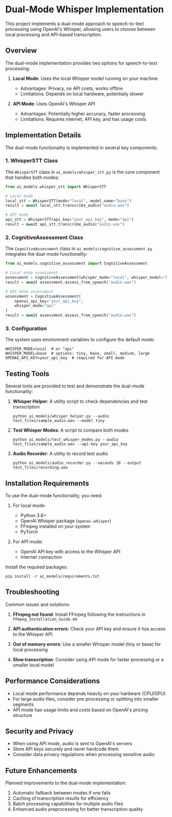 # Dual-Mode Whisper Implementation

This project implements a dual-mode approach to speech-to-text processing using OpenAI's Whisper, allowing users to choose between local processing and API-based transcription.

## Overview

The dual-mode implementation provides two options for speech-to-text processing:

1. **Local Mode**: Uses the local Whisper model running on your machine
   - Advantages: Privacy, no API costs, works offline
   - Limitations: Depends on local hardware, potentially slower

2. **API Mode**: Uses OpenAI's Whisper API
   - Advantages: Potentially higher accuracy, faster processing
   - Limitations: Requires internet, API key, and has usage costs

## Implementation Details

The dual-mode functionality is implemented in several key components:

### 1. WhisperSTT Class

The `WhisperSTT` class in `ai_models/whisper_stt.py` is the core component that handles both modes:

```python
from ai_models.whisper_stt import WhisperSTT

# Local mode
local_stt = WhisperSTT(mode="local", model_name="base")
result = await local_stt.transcribe_audio("audio.wav")

# API mode
api_stt = WhisperSTT(api_key="your_api_key", mode="api")
result = await api_stt.transcribe_audio("audio.wav")
```

### 2. CognitiveAssessment Class

The `CognitiveAssessment` class in `ai_models/cognitive_assessment.py` integrates the dual-mode functionality:

```python
from ai_models.cognitive_assessment import CognitiveAssessment

# Local mode assessment
assessment = CognitiveAssessment(whisper_mode="local", whisper_model="base")
result = await assessment.assess_from_speech("audio.wav")

# API mode assessment
assessment = CognitiveAssessment(
    openai_api_key="your_api_key",
    whisper_mode="api"
)
result = await assessment.assess_from_speech("audio.wav")
```

### 3. Configuration

The system uses environment variables to configure the default mode:

```
WHISPER_MODE=local  # or "api"
WHISPER_MODEL=base  # options: tiny, base, small, medium, large
OPENAI_API_KEY=your_api_key  # required for API mode
```

## Testing Tools

Several tools are provided to test and demonstrate the dual-mode functionality:

1. **Whisper Helper**: A utility script to check dependencies and test transcription
   ```
   python ai_models/whisper_helper.py --audio test_files/sample_audio.wav --model tiny
   ```

2. **Test Whisper Modes**: A script to compare both modes
   ```
   python ai_models/test_whisper_modes.py --audio test_files/sample_audio.wav --api-key your_api_key
   ```

3. **Audio Recorder**: A utility to record test audio
   ```
   python ai_models/audio_recorder.py --seconds 10 --output test_files/recording.wav
   ```

## Installation Requirements

To use the dual-mode functionality, you need:

1. For local mode:
   - Python 3.8+
   - OpenAI Whisper package (`openai-whisper`)
   - FFmpeg installed on your system
   - PyTorch

2. For API mode:
   - OpenAI API key with access to the Whisper API
   - Internet connection

Install the required packages:
```
pip install -r ai_models/requirements.txt
```

## Troubleshooting

Common issues and solutions:

1. **FFmpeg not found**: Install FFmpeg following the instructions in `FFmpeg_Installation_Guide.md`

2. **API authentication errors**: Check your API key and ensure it has access to the Whisper API

3. **Out of memory errors**: Use a smaller Whisper model (tiny or base) for local processing

4. **Slow transcription**: Consider using API mode for faster processing or a smaller local model

## Performance Considerations

- Local mode performance depends heavily on your hardware (CPU/GPU)
- For large audio files, consider pre-processing or splitting into smaller segments
- API mode has usage limits and costs based on OpenAI's pricing structure

## Security and Privacy

- When using API mode, audio is sent to OpenAI's servers
- Store API keys securely and never hardcode them
- Consider data privacy regulations when processing sensitive audio

## Future Enhancements

Planned improvements to the dual-mode implementation:

1. Automatic fallback between modes if one fails
2. Caching of transcription results for efficiency
3. Batch processing capabilities for multiple audio files
4. Enhanced audio preprocessing for better transcription quality